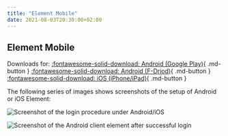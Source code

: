 ```yaml
---
title: "Element Mobile"
date: 2021-08-03T20:30:00+02:00
---
```


## Element Mobile

Downloads for: [:fontawesome-solid-download: Android (Google Play)](https://play.google.com/store/apps/details?id=im.vector.app){ .md-button } [:fontawesome-solid-download: Android (F-Driod)](https://f-droid.org/packages/im.vector.app/){ .md-button } [:fontawesome-solid-download: iOS (iPhone/iPad)](https://apps.apple.com/app/vector/id1083446067){ .md-button }

The following series of images shows screenshots of the setup of Android or iOS Element:

![Screenshot of the login procedure under Android/iOS](/images/15_Android1_en.png)

![Screenshot of the Android client element after successful login](/images/15_Android2_en.png)
